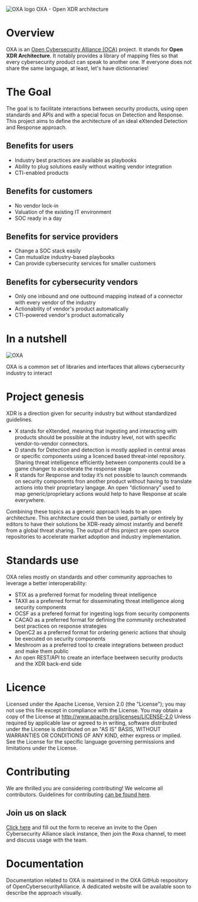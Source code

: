 
![OXA logo](https://github.com/opencybersecurityalliance/oxa/blob/main/OXA%20logo3.jpg)
OXA - Open XDR architecture



# Overview

OXA is an [Open Cybersecurity Alliance (OCA)](https://opencybersecurityalliance.org) project. 
It stands for **Open XDR Architecture**.
It notably provides a library of mapping files so that every cybersecurity product can speak to another one. If everyone does not share the same language, at least, let's have dictionnaries!

# The Goal
The goal is to facilitate interactions between security products, using open standards and APIs and with a special focus on Detection and Response.
This project aims to define the architecture of an ideal eXtended Detection and Response approach.

## Benefits for users
- Industry best practices are available as playbooks
- Ability to plug solutions easily without waiting vendor integration
- CTI-enabled products

## Benefits for customers
- No vendor lock-in 
- Valuation of the existing IT environment
- SOC ready in a day

## Benefits for service providers
- Change a SOC stack easily
- Can mutualize industry-based playbooks
- Can provide cybersecurity services for smaller customers 

## Benefits for cybersecurity vendors
- Only one inbound and one outbound mapping instead of a connector with every vendor of the industry
- Actionability of vendor's product automatically
- CTI-powered vendor's product automatically

# In a nutshell
![OXA](https://github.com/opencybersecurityalliance/oxa/assets/145455635/0a193f6b-532e-4086-9b71-067a8cad441b)

OXA is a common set of libraries and interfaces that allows cybersecurity industry to interact


# Project genesis

XDR is a direction given for security industry but without standardized guidelines.
- X stands for eXtended, meaning that ingesting and interacting with products should be possible at the industry level, not with specific vendor-to-vendor connectors.
- D stands for Detection and detection is mostly applied in central areas or specific components using a licenced based threat-intel repository. Sharing threat intelligence efficiently between components could be a game changer to accelerate the response stage
- R stands for Response and today it’s not possible to launch commands on security components fron another product without having to translate actions into their proprietary langage. An open “dictionnary” used to map generic/proprietary actions would help to have Response at scale everywhere.

Combining these topics as a generic approach leads to an open architecture. This architecture could then be used, partially or entirely by editors to have their solutions be XDR-ready almost instantly and benefit from a global threat sharing.
The output of this project are open source repositories to accelerate market adoption and industry implementation.

# Standards use

OXA relies mostly on standards and other community approaches to leverage a better interoperability:
* STIX as a preferred format for modeling threat intelligence
* TAXII as a preferred format for disseminating threat intelligence along security components
* OCSF as a prefered format for ingesting logs from security components
* CACAO as a preferred format for defining the community orchestrated best practices on response strategies
* OpenC2 as a preferred format for ordering generic actions that shoulg be executed on security components
* Meshroom as a preferred tool to create integrations between product and make them public
* An open REST/API to create an interface beetween security products and the XDR back-end side
 
# Licence

Licensed under the Apache License, Version 2.0 (the "License"); you may not use this file except in compliance with the License. You may obtain a copy of the License at
http://www.apache.org/licenses/LICENSE-2.0
Unless required by applicable law or agreed to in writing, software distributed under the License is distributed on an "AS IS" BASIS, WITHOUT WARRANTIES OR CONDITIONS OF ANY KIND, either express or implied. See the License for the specific language governing permissions and limitations under the License.


# Contributing
We are thrilled you are considering contributing! We welcome all contributors. Guidelines for contributing [can be found here](./CONTRIBUTING.md).

## Join us on slack

[Click here](https://join.slack.com/t/open-cybersecurity/shared_invite/zt-1jsgt1053-oYsfBPXXChhbRO4JO5Xo1A) and fill out the form to receive an invite to the Open Cybersecurity Alliance slack instance, then join the #oxa channel, to meet and discuss usage with the team.

# Documentation
Documentation related to OXA is maintained in the OXA GitHub respository of OpenCybersecurityAlliance. A dedicated website will be available soon to describe the approach visually.

